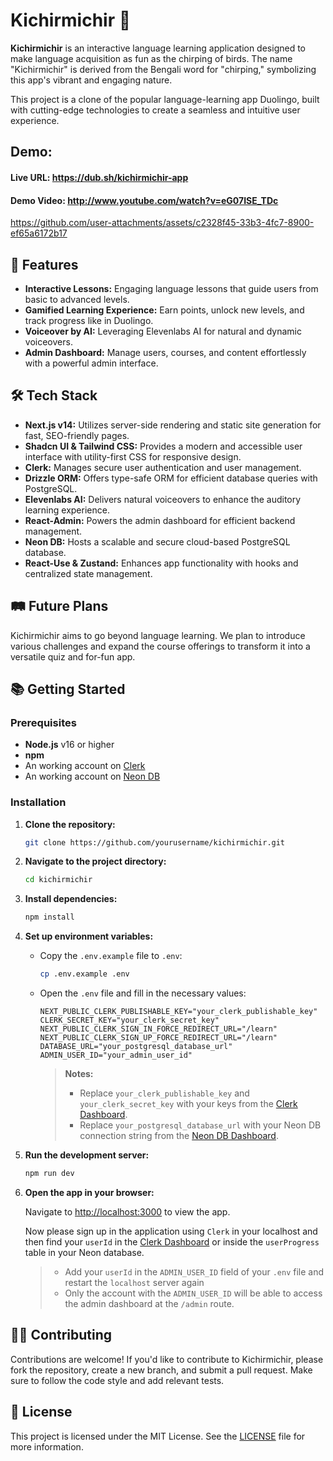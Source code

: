 # Kichirmichir 🦜

**Kichirmichir** is an interactive language learning application designed to make language acquisition as fun as the chirping of birds. The name "Kichirmichir" is derived from the Bengali word for "chirping," symbolizing this app's vibrant and engaging nature.

This project is a clone of the popular language-learning app Duolingo, built with cutting-edge technologies to create a seamless and intuitive user experience.

## Demo:

#### Live URL: https://dub.sh/kichirmichir-app

#### Demo Video: http://www.youtube.com/watch?v=eG07ISE_TDc

https://github.com/user-attachments/assets/c2328f45-33b3-4fc7-8900-ef65a6172b17

## 🚀 Features

- **Interactive Lessons:** Engaging language lessons that guide users from basic to advanced levels.
- **Gamified Learning Experience:** Earn points, unlock new levels, and track progress like in Duolingo.
- **Voiceover by AI:** Leveraging Elevenlabs AI for natural and dynamic voiceovers.
- **Admin Dashboard:** Manage users, courses, and content effortlessly with a powerful admin interface.

## 🛠 Tech Stack

- **Next.js v14:** Utilizes server-side rendering and static site generation for fast, SEO-friendly pages.
- **Shadcn UI & Tailwind CSS:** Provides a modern and accessible user interface with utility-first CSS for responsive design.
- **Clerk:** Manages secure user authentication and user management.
- **Drizzle ORM:** Offers type-safe ORM for efficient database queries with PostgreSQL.
- **Elevenlabs AI:** Delivers natural voiceovers to enhance the auditory learning experience.
- **React-Admin:** Powers the admin dashboard for efficient backend management.
- **Neon DB:** Hosts a scalable and secure cloud-based PostgreSQL database.
- **React-Use & Zustand:** Enhances app functionality with hooks and centralized state management.

## 🛤 Future Plans

Kichirmichir aims to go beyond language learning. We plan to introduce various challenges and expand the course offerings to transform it into a versatile quiz and for-fun app.


## 📚 Getting Started

### Prerequisites

- **Node.js** v16 or higher
- **npm**
- An working account on [Clerk](https://clerk.dev)
- An working account on [Neon DB](https://neon.tech)

### Installation

1. **Clone the repository:**

    ```bash
    git clone https://github.com/yourusername/kichirmichir.git
    ```

2. **Navigate to the project directory:**

    ```bash
    cd kichirmichir
    ```

3. **Install dependencies:**

    ```bash
    npm install
    ```

4. **Set up environment variables:**

    - Copy the `.env.example` file to `.env`:

        ```bash
        cp .env.example .env
        ```

    - Open the `.env` file and fill in the necessary values:

        ```env
        NEXT_PUBLIC_CLERK_PUBLISHABLE_KEY="your_clerk_publishable_key"
        CLERK_SECRET_KEY="your_clerk_secret_key"
        NEXT_PUBLIC_CLERK_SIGN_IN_FORCE_REDIRECT_URL="/learn"
        NEXT_PUBLIC_CLERK_SIGN_UP_FORCE_REDIRECT_URL="/learn"
        DATABASE_URL="your_postgresql_database_url"
        ADMIN_USER_ID="your_admin_user_id"
        ```

        > **Notes:**
        >
        > - Replace `your_clerk_publishable_key` and `your_clerk_secret_key` with your keys from the [Clerk Dashboard](https://dashboard.clerk.dev/).
        > - Replace `your_postgresql_database_url` with your Neon DB connection string from the [Neon DB Dashboard](https://console.neon.tech/).

5. **Run the development server:**

    ```bash
    npm run dev
    ```

6. **Open the app in your browser:**

    Navigate to [http://localhost:3000](http://localhost:3000) to view the app.

      Now please sign up in the application using `Clerk` in your localhost and then find your `userId` in the [Clerk Dashboard](https://dashboard.clerk.dev/) or inside the `userProgress` table in your Neon database. 
  
    > - Add your `userId` in the `ADMIN_USER_ID` field of your `.env` file and restart the `localhost` server again
    > - Only the account with the `ADMIN_USER_ID` will be able to access the admin dashboard at the `/admin` route.


## 🧑‍💻 Contributing

Contributions are welcome! If you'd like to contribute to Kichirmichir, please fork the repository, create a new branch, and submit a pull request. Make sure to follow the code style and add relevant tests.

## 📝 License

This project is licensed under the MIT License. See the [LICENSE](LICENSE) file for more information.

